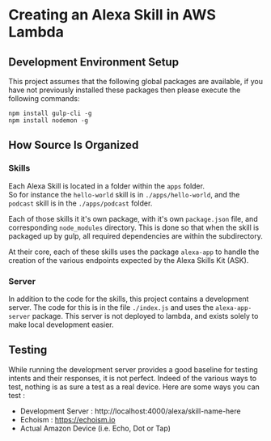 # Creating an Alexa Skill in AWS Lambda

## Development Environment Setup

This project assumes that the following global packages are available, 
if you have not previously installed these packages then please 
execute the following commands:

```
npm install gulp-cli -g
npm install nodemon -g
```

## How Source Is Organized

### Skills

Each Alexa Skill is located in a folder within the `apps` folder.  
So for instance the `hello-world` skill is in `./apps/hello-world`, 
and the `podcast` skill is in the `./apps/podcast` folder.

Each of those skills it it's own package, with it's own `package.json`
file, and corresponding `node_modules` directory.  This is done so that
when the skill is packaged up by gulp, all required dependencies are 
within the subdirectory.

At their core, each of these skills uses the package `alexa-app` to
handle the creation of the various endpoints expected by the Alexa 
Skills Kit (ASK).

### Server

In addition to the code for the skills, this project contains a 
development server.  The code for this is in the file `./index.js` and
uses the `alexa-app-server` package.  This server is not deployed to
lambda, and exists solely to make local development easier. 

## Testing

While running the development server provides a good baseline for testing
intents and their responses, it is not perfect.  Indeed of the various 
ways to test, nothing is as sure a test as a real device.  Here are some ways
you can test :

* Development Server : http://localhost:4000/alexa/skill-name-here
* Echoism : https://echoism.io
* Actual Amazon Device (i.e. Echo, Dot or Tap)



